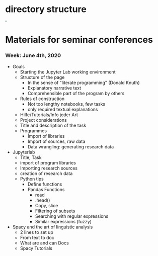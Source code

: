 # directory structure

<img src="assets/markdown-img-paste-20200424104807469.png" style="zoom:33%;" />


# Materials for seminar conferences 

### Week: June 4th, 2020

- Goals
  - Starting the Jupyter Lab working environment
  - Structure of the page
    - In the sense of "literate programming" (Donald Knuth)
    - Explanatory narrative text
    - Comprehensible part of the program by others
  - Rules of construction
    - Not too lengthy notebooks, few tasks
    - only required textual explanations
  - Hilfe/Tutorials/Info jeder Art
  - Project considerations
  - Title and description of the task
  - Programmes
    - Import of libraries
    - Import of sources, raw data
    - Data wrangling: generating research data
- Jupyterlab
  - Title, Task
  - import of program libraries
  - Importing research sources
  - creation of research data
  - Python tips
    - Define functions
    - Pandas Functions
      - read
      - .head()
      - Copy, slice
      - Filtering of subsets
      - Searching with regular expressions
      - Similar expressions (fuzzy)
- Spacy and the art of linguistic analysis
  - 2 lines to set up
  - From text to doc
  - What are and can Docs
  - Spacy Tutorials
